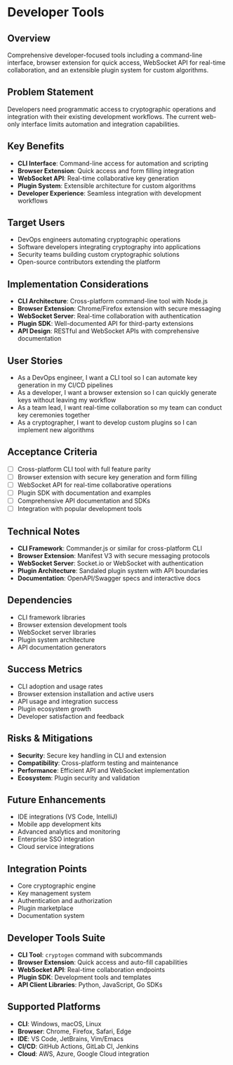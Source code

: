 # Developer Tools

## Overview
Comprehensive developer-focused tools including a command-line interface, browser extension for quick access, WebSocket API for real-time collaboration, and an extensible plugin system for custom algorithms.

## Problem Statement
Developers need programmatic access to cryptographic operations and integration with their existing development workflows. The current web-only interface limits automation and integration capabilities.

## Key Benefits
- **CLI Interface**: Command-line access for automation and scripting
- **Browser Extension**: Quick access and form filling integration
- **WebSocket API**: Real-time collaborative key generation
- **Plugin System**: Extensible architecture for custom algorithms
- **Developer Experience**: Seamless integration with development workflows

## Target Users
- DevOps engineers automating cryptographic operations
- Software developers integrating cryptography into applications
- Security teams building custom cryptographic solutions
- Open-source contributors extending the platform

## Implementation Considerations
- **CLI Architecture**: Cross-platform command-line tool with Node.js
- **Browser Extension**: Chrome/Firefox extension with secure messaging
- **WebSocket Server**: Real-time collaboration with authentication
- **Plugin SDK**: Well-documented API for third-party extensions
- **API Design**: RESTful and WebSocket APIs with comprehensive documentation

## User Stories
- As a DevOps engineer, I want a CLI tool so I can automate key generation in my CI/CD pipelines
- As a developer, I want a browser extension so I can quickly generate keys without leaving my workflow
- As a team lead, I want real-time collaboration so my team can conduct key ceremonies together
- As a cryptographer, I want to develop custom plugins so I can implement new algorithms

## Acceptance Criteria
- [ ] Cross-platform CLI tool with full feature parity
- [ ] Browser extension with secure key generation and form filling
- [ ] WebSocket API for real-time collaborative operations
- [ ] Plugin SDK with documentation and examples
- [ ] Comprehensive API documentation and SDKs
- [ ] Integration with popular development tools

## Technical Notes
- **CLI Framework**: Commander.js or similar for cross-platform CLI
- **Browser Extension**: Manifest V3 with secure messaging protocols
- **WebSocket Server**: Socket.io or WebSocket with authentication
- **Plugin Architecture**: Sandaled plugin system with API boundaries
- **Documentation**: OpenAPI/Swagger specs and interactive docs

## Dependencies
- CLI framework libraries
- Browser extension development tools
- WebSocket server libraries
- Plugin system architecture
- API documentation generators

## Success Metrics
- CLI adoption and usage rates
- Browser extension installation and active users
- API usage and integration success
- Plugin ecosystem growth
- Developer satisfaction and feedback

## Risks & Mitigations
- **Security**: Secure key handling in CLI and extension
- **Compatibility**: Cross-platform testing and maintenance
- **Performance**: Efficient API and WebSocket implementation
- **Ecosystem**: Plugin security and validation

## Future Enhancements
- IDE integrations (VS Code, IntelliJ)
- Mobile app development kits
- Advanced analytics and monitoring
- Enterprise SSO integration
- Cloud service integrations

## Integration Points
- Core cryptographic engine
- Key management system
- Authentication and authorization
- Plugin marketplace
- Documentation system

## Developer Tools Suite
- **CLI Tool**: `cryptogen` command with subcommands
- **Browser Extension**: Quick access and auto-fill capabilities
- **WebSocket API**: Real-time collaboration endpoints
- **Plugin SDK**: Development tools and templates
- **API Client Libraries**: Python, JavaScript, Go SDKs

## Supported Platforms
- **CLI**: Windows, macOS, Linux
- **Browser**: Chrome, Firefox, Safari, Edge
- **IDE**: VS Code, JetBrains, Vim/Emacs
- **CI/CD**: GitHub Actions, GitLab CI, Jenkins
- **Cloud**: AWS, Azure, Google Cloud integration